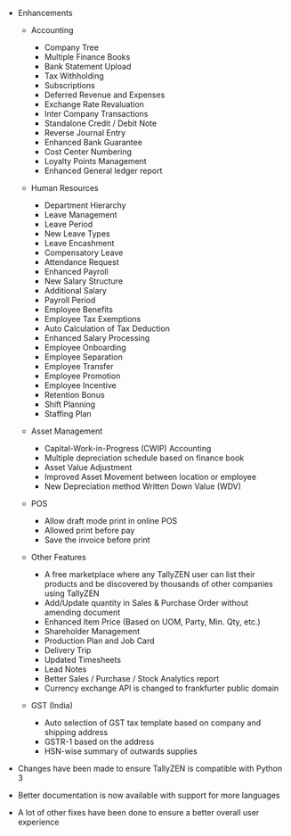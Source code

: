 - Enhancements

	- Accounting

		- Company Tree
		- Multiple Finance Books
		- Bank Statement Upload
		- Tax Withholding
		- Subscriptions
		- Deferred Revenue and Expenses
		- Exchange Rate Revaluation
		- Inter Company Transactions
		- Standalone Credit / Debit Note
		- Reverse Journal Entry
		- Enhanced Bank Guarantee
		- Cost Center Numbering
		- Loyalty Points Management
		- Enhanced General ledger report

	- Human Resources

		- Department Hierarchy
		- Leave Management
		- Leave Period
		- New Leave Types
		- Leave Encashment
		- Compensatory Leave
		- Attendance Request
		- Enhanced Payroll
		- New Salary Structure
		- Additional Salary
		- Payroll Period
		- Employee Benefits
		- Employee Tax Exemptions
		- Auto Calculation of Tax Deduction
		- Enhanced Salary Processing
		- Employee Onboarding
		- Employee Separation
		- Employee Transfer
		- Employee Promotion
		- Employee Incentive
		- Retention Bonus
		- Shift Planning
		- Staffing Plan

	- Asset Management

		- Capital-Work-in-Progress (CWIP) Accounting
		- Multiple depreciation schedule based on finance book
		- Asset Value Adjustment
		- Improved Asset Movement between location or employee
		- New Depreciation method Written Down Value (WDV)

	- POS

		- Allow draft mode print in online POS
		- Allowed print before pay
		- Save the invoice before print

	- Other Features

		- A free marketplace where any TallyZEN user can list their products and be discovered by thousands of other companies using TallyZEN
		- Add/Update quantity in Sales & Purchase Order without amending document
		- Enhanced Item Price (Based on UOM, Party, Min. Qty, etc.)
		- Shareholder Management
		- Production Plan and Job Card
		- Delivery Trip
		- Updated Timesheets
		- Lead Notes
		- Better Sales / Purchase / Stock Analytics report
		- Currency exchange API is changed to frankfurter public domain

	- GST (India)
		- Auto selection of GST tax template based on company and shipping address
		- GSTR-1 based on the address
		- HSN-wise summary of outwards supplies

- Changes have been made to ensure TallyZEN is compatible with Python 3
- Better documentation is now available with support for more languages
- A lot of other fixes have been done to ensure a better overall user experience
